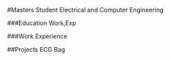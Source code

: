 #Masters Student Electrical and Computer Engineering

###Education
Work,Exp


###Work Experience


##Projects
ECG Bag
